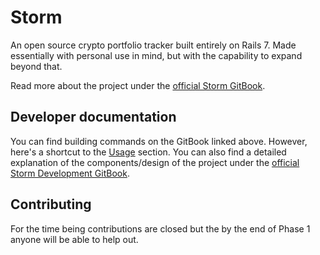 # Storm

An open source crypto portfolio tracker built entirely on Rails 7.
Made essentially with personal use in mind, but with the capability to expand beyond that.

Read more about the project under the [official Storm GitBook](https://pcosta99.gitbook.io/storm/).

## Developer documentation

You can find building commands on the GitBook linked above. However, here's a shortcut to the [Usage](https://pcosta99.gitbook.io/storm/usage/overview) section.
You can also find a detailed explanation of the components/design of the project under the [official Storm Development GitBook](https://pcosta99.gitbook.io/storm-software).

## Contributing

For the time being contributions are closed but the by the end of Phase 1 anyone will be able to help out.
